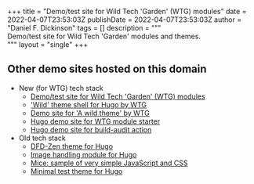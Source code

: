 +++
title = "Demo/test site for Wild Tech 'Garden' (WTG) modules"
date = 2022-04-07T23:53:03Z
publishDate = 2022-04-07T23:53:03Z
author = "Daniel F. Dickinson"
tags = []
description = """\
Demo/test site for Wild Tech 'Garden' modules and themes. \
"""
layout = "single"
+++

## Other demo sites hosted on this domain

* New (for WTG) tech stack
	* [Demo/test site for Wild Tech 'Garden' (WTG) modules](https://www.wtg-demos.ca/)
	* ['Wild' theme shell for Hugo by WTG](https://www.wild-theme-shell.wtg-demos.ca/)
	* [Demo site for 'A wild theme' by WTG](https://www.a-wild-theme.wtg-demos.ca/)
	* [Hugo demo site for WTG module starter](https://www.module-starter.wtg-demos.ca/)
	* [Hugo demo site for build-audit action](https://www.audit-build-action-default.wtg-demos.ca/)
* Old tech stack
	* [DFD-Zen theme for Hugo](https://www.zen-theme-hugo-wtg.wtg-demos.ca/)
	* [Image handling module for Hugo](https://www.image-handling-mod.wtg-demos.ca/)
	* [Mice: sample of very simple JavaScript and CSS](https://www.mice.wtg-demos.ca/)
	* [Minimal test theme for Hugo](https://www.minimal-test-theme.wtg-demos.ca/)
